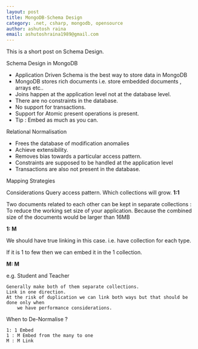 ```yaml
---
layout: post
title: MongoDB-Schema Design
category: .net, csharp, mongodb, opensource
author: ashutosh raina
email: ashutoshraina1989@gmail.com
---
```


This is a short post on Schema Design.

Schema Design in MongoDB

*   Application Driven Schema is the best way to store data in MongoDB
*   MongoDB stores rich documents i.e. store embedded documents , arrays etc..
*   Joins happen at the application level not at the database level.
*   There are no constraints in the database.
*   No support for transactions.
*   Support for Atomic present operations is present.
*   Tip : Embed as much as you can.

<!--excerpt-->
Relational Normalisation

*   Frees the database of modification anomalies
*   Achieve extensibility.
*   Removes bias towards a particular access pattern.
*   Constraints are supposed to be handled at the application level
*   Transactions are also not present in the database.

Mapping Strategies

Considerations 
	Query access pattern.
	Which collections will grow.
**1:1**

Two documents related to each other can be kept in separate collections :
	To reduce the working set size of your application.
	Because the combined size of the documents would be larger than 16MB

**1: M**

We should have true linking in this case.
i.e. have collection for each type.

If it is 1 to few then we can embed it in the 1 collection.

**M: M**

e.g. Student and Teacher

	Generally make both of them separate collections. 
	Link in one direction.
	At the risk of duplication we can link both ways but that should be done only when 
		we have performance considerations.

When to De-Normalise ?

	1: 1 Embed
	1 : M Embed from the many to one
	M : M Link
